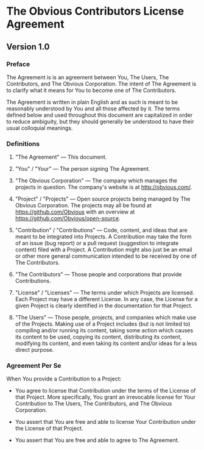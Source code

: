 The Obvious Contributors License Agreement
==========================================

Version 1.0
-----------

### Preface

The Agreement is is an agreement between You, The Users, The
Contributors, and The Obvious Corporation. The intent of The Agreement
is to clarify what it means for You to become one of The Contributors.

The Agreement is written in plain English and as such is meant to be
reasonably understood by You and all those affected by it. The terms
defined below and used throughout this document are capitalized in
order to reduce ambiguity, but they should generally be understood to
have their usual colloquial meanings.


### Definitions

1. "The Agreement" &mdash; This document.

2. "You" / "Your" &mdash; The person signing The Agreement.

3. "The Obvious Corporation" &mdash; The company which manages the projects
   in question. The company's website is at <http://obvious.com/>.

4. "Project" / "Projects" &mdash; Open source projects being managed by The
   Obvious Corporation. The projects may all be found at
   <https://github.com/Obvious> with an overview at
   <https://github.com/Obvious/open-source>.

5. "Contribution" / "Contributions" &mdash; Code, content, and ideas
   that are meant to be integrated into Projects. A Contribution may
   take the form of an issue (bug report) or a pull request
   (suggestion to integrate content) filed with a Project. A
   Contribution might also just be an email or other more general
   communication intended to be received by one of The Contributors.

6. "The Contributors" &mdash; Those people and corporations that provide
   Contributions.

7. "License" / "Licenses" &mdash; The terms under which Projects are
   licensed. Each Project may have a different License. In any case,
   the License for a given Project is clearly identified in the
   documentation for that Project.

8. "The Users" &mdash; Those people, projects, and companies which
   make use of the Projects. Making use of a Project includes (but is
   not limited to) compiling and/or running its content, taking some
   action which causes its content to be used, copying its content,
   distributing its content, modifying its content, and even taking
   its content and/or ideas for a less direct purpose.


### Agreement Per Se

When You provide a Contribution to a Project:

* You agree to license that Contribution under the terms of the
  License of that Project. More specifically, You grant an irrevocable
  license for Your Contribution to The Users, The Contributors, and
  The Obvious Corporation.

* You assert that You are free and able to license Your Contribution
  under the License of that Project.

* You assert that You are free and able to agree to The Agreement.
